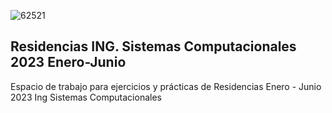 
![62521](https://user-images.githubusercontent.com/84739791/189390175-9319c864-8d25-4d61-828e-0d1a4e82fa52.png)

## Residencias ING. Sistemas Computacionales 2023 Enero-Junio

Espacio de trabajo para ejercicios y prácticas de Residencias Enero - Junio 2023 Ing Sistemas Computacionales
